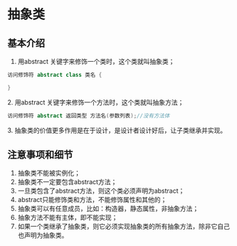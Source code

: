 # 抽象类

## 基本介绍

1. 用abstract 关键字来修饰一个类时，这个类就叫抽象类；

```java
访问修饰符 abstract class 类名 {

}
```

2\. 用abstract 关键字来修饰一个方法时，这个类就叫抽象方法；

```java
访问修饰符 abstract 返回类型 方法名(参数列表);//没有方法体
```

3\. 抽象类的价值更多作用是在于设计，是设计者设计好后，让子类继承并实现。

## 注意事项和细节

1. 抽象类不能被实例化；
2. 抽象类不一定要包含abstract方法；
3. 一旦类包含了abstract方法，则这个类必须声明为abstract；
4. abstract只能修饰类和方法，不能修饰属性和其他的；
5. 抽象类可以有任意成员，比如：构造器，静态属性，非抽象方法；
6. 抽象方法不能有主体，即不能实现；
7. 如果一个类继承了抽象类，则它必须实现抽象类的所有抽象方法，除非它自己也声明为抽象类。
